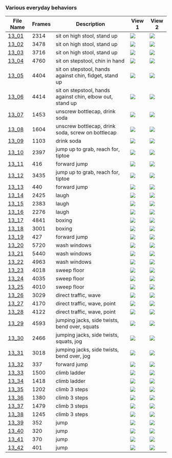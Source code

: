 ### Various everyday behaviors
|File Name|Frames|Description|View 1|View 2|
|-|-|-|-|-|
|[13_01](https://github.com/Shriinivas/cmubvh/raw/main/Sequence-010-014/13/Data/13_01.zip)|2314|sit on high stool, stand up|<img src="https://github.com/Shriinivas/cmubvhgifs/blob/main/Sequence-010-014/13/13_01_0.gif"/>|<img src="https://github.com/Shriinivas/cmubvhgifs/blob/main/Sequence-010-014/13/13_01_1.gif"/>|
|[13_02](https://github.com/Shriinivas/cmubvh/raw/main/Sequence-010-014/13/Data/13_02.zip)|3478|sit on high stool, stand up|<img src="https://github.com/Shriinivas/cmubvhgifs/blob/main/Sequence-010-014/13/13_02_0.gif"/>|<img src="https://github.com/Shriinivas/cmubvhgifs/blob/main/Sequence-010-014/13/13_02_1.gif"/>|
|[13_03](https://github.com/Shriinivas/cmubvh/raw/main/Sequence-010-014/13/Data/13_03.zip)|3716|sit on high stool, stand up|<img src="https://github.com/Shriinivas/cmubvhgifs/blob/main/Sequence-010-014/13/13_03_0.gif"/>|<img src="https://github.com/Shriinivas/cmubvhgifs/blob/main/Sequence-010-014/13/13_03_1.gif"/>|
|[13_04](https://github.com/Shriinivas/cmubvh/raw/main/Sequence-010-014/13/Data/13_04.zip)|4760|sit on stepstool, chin in hand|<img src="https://github.com/Shriinivas/cmubvhgifs/blob/main/Sequence-010-014/13/13_04_0.gif"/>|<img src="https://github.com/Shriinivas/cmubvhgifs/blob/main/Sequence-010-014/13/13_04_1.gif"/>|
|[13_05](https://github.com/Shriinivas/cmubvh/raw/main/Sequence-010-014/13/Data/13_05.zip)|4404|sit on stepstool, hands against chin, fidget, stand up|<img src="https://github.com/Shriinivas/cmubvhgifs/blob/main/Sequence-010-014/13/13_05_0.gif"/>|<img src="https://github.com/Shriinivas/cmubvhgifs/blob/main/Sequence-010-014/13/13_05_1.gif"/>|
|[13_06](https://github.com/Shriinivas/cmubvh/raw/main/Sequence-010-014/13/Data/13_06.zip)|4414|sit on stepstool, hands against chin, elbow out, stand up|<img src="https://github.com/Shriinivas/cmubvhgifs/blob/main/Sequence-010-014/13/13_06_0.gif"/>|<img src="https://github.com/Shriinivas/cmubvhgifs/blob/main/Sequence-010-014/13/13_06_1.gif"/>|
|[13_07](https://github.com/Shriinivas/cmubvh/raw/main/Sequence-010-014/13/Data/13_07.zip)|1453|unscrew bottlecap, drink soda|<img src="https://github.com/Shriinivas/cmubvhgifs/blob/main/Sequence-010-014/13/13_07_0.gif"/>|<img src="https://github.com/Shriinivas/cmubvhgifs/blob/main/Sequence-010-014/13/13_07_1.gif"/>|
|[13_08](https://github.com/Shriinivas/cmubvh/raw/main/Sequence-010-014/13/Data/13_08.zip)|1604|unscrew bottlecap, drink soda, screw on bottlecap|<img src="https://github.com/Shriinivas/cmubvhgifs/blob/main/Sequence-010-014/13/13_08_0.gif"/>|<img src="https://github.com/Shriinivas/cmubvhgifs/blob/main/Sequence-010-014/13/13_08_1.gif"/>|
|[13_09](https://github.com/Shriinivas/cmubvh/raw/main/Sequence-010-014/13/Data/13_09.zip)|1103|drink soda|<img src="https://github.com/Shriinivas/cmubvhgifs/blob/main/Sequence-010-014/13/13_09_0.gif"/>|<img src="https://github.com/Shriinivas/cmubvhgifs/blob/main/Sequence-010-014/13/13_09_1.gif"/>|
|[13_10](https://github.com/Shriinivas/cmubvh/raw/main/Sequence-010-014/13/Data/13_10.zip)|2397|jump up to grab, reach for, tiptoe|<img src="https://github.com/Shriinivas/cmubvhgifs/blob/main/Sequence-010-014/13/13_10_0.gif"/>|<img src="https://github.com/Shriinivas/cmubvhgifs/blob/main/Sequence-010-014/13/13_10_1.gif"/>|
|[13_11](https://github.com/Shriinivas/cmubvh/raw/main/Sequence-010-014/13/Data/13_11.zip)|416|forward jump|<img src="https://github.com/Shriinivas/cmubvhgifs/blob/main/Sequence-010-014/13/13_11_0.gif"/>|<img src="https://github.com/Shriinivas/cmubvhgifs/blob/main/Sequence-010-014/13/13_11_1.gif"/>|
|[13_12](https://github.com/Shriinivas/cmubvh/raw/main/Sequence-010-014/13/Data/13_12.zip)|3435|jump up to grab, reach for, tiptoe|<img src="https://github.com/Shriinivas/cmubvhgifs/blob/main/Sequence-010-014/13/13_12_0.gif"/>|<img src="https://github.com/Shriinivas/cmubvhgifs/blob/main/Sequence-010-014/13/13_12_1.gif"/>|
|[13_13](https://github.com/Shriinivas/cmubvh/raw/main/Sequence-010-014/13/Data/13_13.zip)|440|forward jump|<img src="https://github.com/Shriinivas/cmubvhgifs/blob/main/Sequence-010-014/13/13_13_0.gif"/>|<img src="https://github.com/Shriinivas/cmubvhgifs/blob/main/Sequence-010-014/13/13_13_1.gif"/>|
|[13_14](https://github.com/Shriinivas/cmubvh/raw/main/Sequence-010-014/13/Data/13_14.zip)|2425|laugh|<img src="https://github.com/Shriinivas/cmubvhgifs/blob/main/Sequence-010-014/13/13_14_0.gif"/>|<img src="https://github.com/Shriinivas/cmubvhgifs/blob/main/Sequence-010-014/13/13_14_1.gif"/>|
|[13_15](https://github.com/Shriinivas/cmubvh/raw/main/Sequence-010-014/13/Data/13_15.zip)|2383|laugh|<img src="https://github.com/Shriinivas/cmubvhgifs/blob/main/Sequence-010-014/13/13_15_0.gif"/>|<img src="https://github.com/Shriinivas/cmubvhgifs/blob/main/Sequence-010-014/13/13_15_1.gif"/>|
|[13_16](https://github.com/Shriinivas/cmubvh/raw/main/Sequence-010-014/13/Data/13_16.zip)|2276|laugh|<img src="https://github.com/Shriinivas/cmubvhgifs/blob/main/Sequence-010-014/13/13_16_0.gif"/>|<img src="https://github.com/Shriinivas/cmubvhgifs/blob/main/Sequence-010-014/13/13_16_1.gif"/>|
|[13_17](https://github.com/Shriinivas/cmubvh/raw/main/Sequence-010-014/13/Data/13_17.zip)|4841|boxing|<img src="https://github.com/Shriinivas/cmubvhgifs/blob/main/Sequence-010-014/13/13_17_0.gif"/>|<img src="https://github.com/Shriinivas/cmubvhgifs/blob/main/Sequence-010-014/13/13_17_1.gif"/>|
|[13_18](https://github.com/Shriinivas/cmubvh/raw/main/Sequence-010-014/13/Data/13_18.zip)|3001|boxing|<img src="https://github.com/Shriinivas/cmubvhgifs/blob/main/Sequence-010-014/13/13_18_0.gif"/>|<img src="https://github.com/Shriinivas/cmubvhgifs/blob/main/Sequence-010-014/13/13_18_1.gif"/>|
|[13_19](https://github.com/Shriinivas/cmubvh/raw/main/Sequence-010-014/13/Data/13_19.zip)|427|forward jump|<img src="https://github.com/Shriinivas/cmubvhgifs/blob/main/Sequence-010-014/13/13_19_0.gif"/>|<img src="https://github.com/Shriinivas/cmubvhgifs/blob/main/Sequence-010-014/13/13_19_1.gif"/>|
|[13_20](https://github.com/Shriinivas/cmubvh/raw/main/Sequence-010-014/13/Data/13_20.zip)|5720|wash windows|<img src="https://github.com/Shriinivas/cmubvhgifs/blob/main/Sequence-010-014/13/13_20_0.gif"/>|<img src="https://github.com/Shriinivas/cmubvhgifs/blob/main/Sequence-010-014/13/13_20_1.gif"/>|
|[13_21](https://github.com/Shriinivas/cmubvh/raw/main/Sequence-010-014/13/Data/13_21.zip)|5440|wash windows|<img src="https://github.com/Shriinivas/cmubvhgifs/blob/main/Sequence-010-014/13/13_21_0.gif"/>|<img src="https://github.com/Shriinivas/cmubvhgifs/blob/main/Sequence-010-014/13/13_21_1.gif"/>|
|[13_22](https://github.com/Shriinivas/cmubvh/raw/main/Sequence-010-014/13/Data/13_22.zip)|4963|wash windows|<img src="https://github.com/Shriinivas/cmubvhgifs/blob/main/Sequence-010-014/13/13_22_0.gif"/>|<img src="https://github.com/Shriinivas/cmubvhgifs/blob/main/Sequence-010-014/13/13_22_1.gif"/>|
|[13_23](https://github.com/Shriinivas/cmubvh/raw/main/Sequence-010-014/13/Data/13_23.zip)|4018|sweep floor|<img src="https://github.com/Shriinivas/cmubvhgifs/blob/main/Sequence-010-014/13/13_23_0.gif"/>|<img src="https://github.com/Shriinivas/cmubvhgifs/blob/main/Sequence-010-014/13/13_23_1.gif"/>|
|[13_24](https://github.com/Shriinivas/cmubvh/raw/main/Sequence-010-014/13/Data/13_24.zip)|4035|sweep floor|<img src="https://github.com/Shriinivas/cmubvhgifs/blob/main/Sequence-010-014/13/13_24_0.gif"/>|<img src="https://github.com/Shriinivas/cmubvhgifs/blob/main/Sequence-010-014/13/13_24_1.gif"/>|
|[13_25](https://github.com/Shriinivas/cmubvh/raw/main/Sequence-010-014/13/Data/13_25.zip)|4010|sweep floor|<img src="https://github.com/Shriinivas/cmubvhgifs/blob/main/Sequence-010-014/13/13_25_0.gif"/>|<img src="https://github.com/Shriinivas/cmubvhgifs/blob/main/Sequence-010-014/13/13_25_1.gif"/>|
|[13_26](https://github.com/Shriinivas/cmubvh/raw/main/Sequence-010-014/13/Data/13_26.zip)|3029|direct traffic, wave|<img src="https://github.com/Shriinivas/cmubvhgifs/blob/main/Sequence-010-014/13/13_26_0.gif"/>|<img src="https://github.com/Shriinivas/cmubvhgifs/blob/main/Sequence-010-014/13/13_26_1.gif"/>|
|[13_27](https://github.com/Shriinivas/cmubvh/raw/main/Sequence-010-014/13/Data/13_27.zip)|4170|direct traffic, wave, point|<img src="https://github.com/Shriinivas/cmubvhgifs/blob/main/Sequence-010-014/13/13_27_0.gif"/>|<img src="https://github.com/Shriinivas/cmubvhgifs/blob/main/Sequence-010-014/13/13_27_1.gif"/>|
|[13_28](https://github.com/Shriinivas/cmubvh/raw/main/Sequence-010-014/13/Data/13_28.zip)|4122|direct traffic, wave, point|<img src="https://github.com/Shriinivas/cmubvhgifs/blob/main/Sequence-010-014/13/13_28_0.gif"/>|<img src="https://github.com/Shriinivas/cmubvhgifs/blob/main/Sequence-010-014/13/13_28_1.gif"/>|
|[13_29](https://github.com/Shriinivas/cmubvh/raw/main/Sequence-010-014/13/Data/13_29.zip)|4593|jumping jacks, side twists, bend over, squats|<img src="https://github.com/Shriinivas/cmubvhgifs/blob/main/Sequence-010-014/13/13_29_0.gif"/>|<img src="https://github.com/Shriinivas/cmubvhgifs/blob/main/Sequence-010-014/13/13_29_1.gif"/>|
|[13_30](https://github.com/Shriinivas/cmubvh/raw/main/Sequence-010-014/13/Data/13_30.zip)|2466|jumping jacks, side twists, squats, jog|<img src="https://github.com/Shriinivas/cmubvhgifs/blob/main/Sequence-010-014/13/13_30_0.gif"/>|<img src="https://github.com/Shriinivas/cmubvhgifs/blob/main/Sequence-010-014/13/13_30_1.gif"/>|
|[13_31](https://github.com/Shriinivas/cmubvh/raw/main/Sequence-010-014/13/Data/13_31.zip)|3018|jumping jacks, side twists, bend over, jog|<img src="https://github.com/Shriinivas/cmubvhgifs/blob/main/Sequence-010-014/13/13_31_0.gif"/>|<img src="https://github.com/Shriinivas/cmubvhgifs/blob/main/Sequence-010-014/13/13_31_1.gif"/>|
|[13_32](https://github.com/Shriinivas/cmubvh/raw/main/Sequence-010-014/13/Data/13_32.zip)|337|forward jump|<img src="https://github.com/Shriinivas/cmubvhgifs/blob/main/Sequence-010-014/13/13_32_0.gif"/>|<img src="https://github.com/Shriinivas/cmubvhgifs/blob/main/Sequence-010-014/13/13_32_1.gif"/>|
|[13_33](https://github.com/Shriinivas/cmubvh/raw/main/Sequence-010-014/13/Data/13_33.zip)|1500|climb ladder|<img src="https://github.com/Shriinivas/cmubvhgifs/blob/main/Sequence-010-014/13/13_33_0.gif"/>|<img src="https://github.com/Shriinivas/cmubvhgifs/blob/main/Sequence-010-014/13/13_33_1.gif"/>|
|[13_34](https://github.com/Shriinivas/cmubvh/raw/main/Sequence-010-014/13/Data/13_34.zip)|1418|climb ladder|<img src="https://github.com/Shriinivas/cmubvhgifs/blob/main/Sequence-010-014/13/13_34_0.gif"/>|<img src="https://github.com/Shriinivas/cmubvhgifs/blob/main/Sequence-010-014/13/13_34_1.gif"/>|
|[13_35](https://github.com/Shriinivas/cmubvh/raw/main/Sequence-010-014/13/Data/13_35.zip)|1202|climb 3 steps|<img src="https://github.com/Shriinivas/cmubvhgifs/blob/main/Sequence-010-014/13/13_35_0.gif"/>|<img src="https://github.com/Shriinivas/cmubvhgifs/blob/main/Sequence-010-014/13/13_35_1.gif"/>|
|[13_36](https://github.com/Shriinivas/cmubvh/raw/main/Sequence-010-014/13/Data/13_36.zip)|1380|climb 3 steps|<img src="https://github.com/Shriinivas/cmubvhgifs/blob/main/Sequence-010-014/13/13_36_0.gif"/>|<img src="https://github.com/Shriinivas/cmubvhgifs/blob/main/Sequence-010-014/13/13_36_1.gif"/>|
|[13_37](https://github.com/Shriinivas/cmubvh/raw/main/Sequence-010-014/13/Data/13_37.zip)|1479|climb 3 steps|<img src="https://github.com/Shriinivas/cmubvhgifs/blob/main/Sequence-010-014/13/13_37_0.gif"/>|<img src="https://github.com/Shriinivas/cmubvhgifs/blob/main/Sequence-010-014/13/13_37_1.gif"/>|
|[13_38](https://github.com/Shriinivas/cmubvh/raw/main/Sequence-010-014/13/Data/13_38.zip)|1245|climb 3 steps|<img src="https://github.com/Shriinivas/cmubvhgifs/blob/main/Sequence-010-014/13/13_38_0.gif"/>|<img src="https://github.com/Shriinivas/cmubvhgifs/blob/main/Sequence-010-014/13/13_38_1.gif"/>|
|[13_39](https://github.com/Shriinivas/cmubvh/raw/main/Sequence-010-014/13/Data/13_39.zip)|352|jump|<img src="https://github.com/Shriinivas/cmubvhgifs/blob/main/Sequence-010-014/13/13_39_0.gif"/>|<img src="https://github.com/Shriinivas/cmubvhgifs/blob/main/Sequence-010-014/13/13_39_1.gif"/>|
|[13_40](https://github.com/Shriinivas/cmubvh/raw/main/Sequence-010-014/13/Data/13_40.zip)|320|jump|<img src="https://github.com/Shriinivas/cmubvhgifs/blob/main/Sequence-010-014/13/13_40_0.gif"/>|<img src="https://github.com/Shriinivas/cmubvhgifs/blob/main/Sequence-010-014/13/13_40_1.gif"/>|
|[13_41](https://github.com/Shriinivas/cmubvh/raw/main/Sequence-010-014/13/Data/13_41.zip)|370|jump|<img src="https://github.com/Shriinivas/cmubvhgifs/blob/main/Sequence-010-014/13/13_41_0.gif"/>|<img src="https://github.com/Shriinivas/cmubvhgifs/blob/main/Sequence-010-014/13/13_41_1.gif"/>|
|[13_42](https://github.com/Shriinivas/cmubvh/raw/main/Sequence-010-014/13/Data/13_42.zip)|401|jump|<img src="https://github.com/Shriinivas/cmubvhgifs/blob/main/Sequence-010-014/13/13_42_0.gif"/>|<img src="https://github.com/Shriinivas/cmubvhgifs/blob/main/Sequence-010-014/13/13_42_1.gif"/>|
